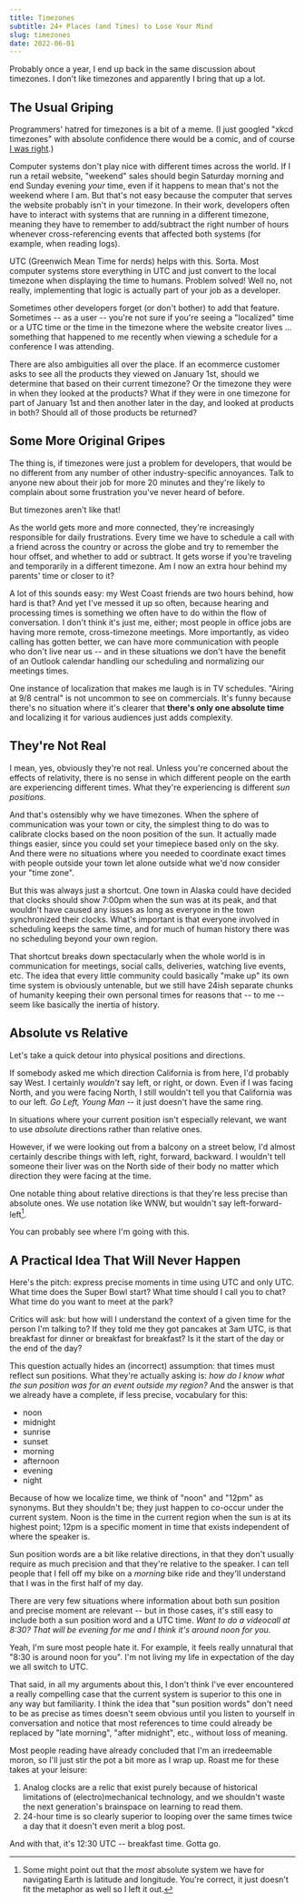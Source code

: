 ```yaml
---
title: Timezones
subtitle: 24+ Places (and Times) to Lose Your Mind
slug: timezones
date: 2022-06-01
---
```


Probably once a year, I end up back in the same discussion about timezones.
I don't like timezones and apparently I bring that up a lot.

<!-- more -->

## The Usual Griping

Programmers' hatred for timezones is a bit of a meme.
(I just googled "xkcd timezones" with absolute confidence there would be a comic, and of course [I was right](https://xkcd.com/1883/).) 

Computer systems don't play nice with different times across the world.
If I run a retail website, "weekend" sales should begin Saturday morning and end Sunday evening *your* time, even if it happens to mean that's not the weekend where I am.
But that's not easy because the computer that serves the website probably isn't in your timezone.
In their work, developers often have to interact with systems that are running in a different timezone, meaning they have to remember to add/subtract the right number of hours whenever cross-referencing events that affected both systems (for example, when reading logs).

UTC (Greenwich Mean Time for nerds) helps with this. Sorta.
Most computer systems store everything in UTC and just convert to the local timezone when displaying the time to humans.
Problem solved!
Well no, not really, implementing that logic is actually part of your job as a developer.

Sometimes other developers forget (or don't bother) to add that feature.
Sometimes -- as a user -- you're not sure if you're seeing a "localized" time or a UTC time or the time in the timezone where the website creator lives ... something that happened to me recently when viewing a schedule for a conference I was attending.

There are also ambiguities all over the place.
If an ecommerce customer asks to see all the products they viewed on January 1st, should we determine that based on their current timezone?
Or the timezone they were in when they looked at the products?
What if they were in one timezone for part of January 1st and then another later in the day, and looked at products in both?
Should all of those products be returned?

## Some More Original Gripes

The thing is, if timezones were just a problem for developers, that would be no different from any number of other industry-specific annoyances.
Talk to anyone new about their job for more 20 minutes and they're likely to complain about some frustration you've never heard of before.

But timezones aren't like that!

As the world gets more and more connected, they're increasingly responsible for daily frustrations.
Every time we have to schedule a call with a friend across the country or across the globe and try to remember the hour offset, and whether to add or subtract.
It gets worse if you're traveling and temporarily in a different timezone.
Am I now an extra hour behind my parents' time or closer to it?

A lot of this sounds easy: my West Coast friends are two hours behind, how hard is that?
And yet I've messed it up so often, because hearing and processing times is something we often have to do within the flow of conversation.
I don't think it's just me, either; most people in office jobs are having more remote, cross-timezone meetings.
More importantly, as video calling has gotten better, we can have more communication with people who don't live near us -- and in these situations we don't have the benefit of an Outlook calendar handling our scheduling and normalizing our meetings times.

One instance of localization that makes me laugh is in TV schedules.
"Airing at 9/8 central" is not uncommon to see on commercials.
It's funny because there's no situation where it's clearer that **there's only one absolute time** and localizing it for various audiences just adds complexity.

## They're Not Real

I mean, yes, obviously they're not real.
Unless you're concerned about the effects of relativity, there is no sense in which different people on the earth are experiencing different times.
What they're experiencing is different *sun positions*.

And that's ostensibly why we have timezones.
When the sphere of communication was your town or city, the simplest thing to do was to calibrate clocks based on the noon position of the sun.
It actually made things easier, since you could set your timepiece based only on the sky.
And there were no situations where you needed to coordinate exact times with people outside your town let alone outside what we'd now consider your "time zone".

But this was always just a shortcut.
One town in Alaska could have decided that clocks should show 7:00pm when the sun was at its peak, and that wouldn't have caused any issues as long as everyone in the town synchronized their clocks.
What's important is that everyone involved in scheduling keeps the same time, and for much of human history there was no scheduling beyond your own region.

That shortcut breaks down spectacularly when the whole world is in communication for meetings, social calls, deliveries, watching live events, etc.
The idea that every little community could basically "make up" its own time system is obviously untenable, but we still have 24ish separate chunks of humanity keeping their own personal times for reasons that -- to me -- seem like basically the inertia of history.

## Absolute vs Relative

Let's take a quick detour into physical positions and directions.

If somebody asked me which direction California is from here, I'd probably say West.
I certainly *wouldn't* say left, or right, or down.
Even if I was facing North, and you were facing North, I still wouldn't tell you that California was to our left.
*Go Left, Young Man* -- it just doesn't have the same ring.

In situations where your current position isn't especially relevant, we want to use *absolute* directions rather than relative ones.

However, if we were looking out from a balcony on a street below, I'd almost certainly describe things with left, right, forward, backward.
I wouldn't tell someone their liver was on the North side of their body no matter which direction they were facing at the time.

One notable thing about relative directions is that they're less precise than absolute ones.
We use notation like WNW, but wouldn't say left-forward-left[^1].

You can probably see where I'm going with this.

## A Practical Idea That Will Never Happen

Here's the pitch: express precise moments in time using UTC and only UTC.
What time does the Super Bowl start?
What time should I call you to chat?
What time do you want to meet at the park?

Critics will ask: but how will I understand the context of a given time for the person I'm talking to?
If they told me they got pancakes at 3am UTC, is that breakfast for dinner or breakfast for breakfast?
Is it the start of the day or the end of the day?

This question actually hides an (incorrect) assumption: that times must reflect sun positions.
What they're actually asking is: *how do I know what the sun position was for an event outside my region?*
And the answer is that we already have a complete, if less precise, vocabulary for this:
- noon
- midnight
- sunrise
- sunset
- morning
- afternoon
- evening
- night

Because of how we localize time, we think of "noon" and "12pm" as synonyms.
But they shouldn't be; they just happen to co-occur under the current system.
Noon is the time in the current region when the sun is at its highest point; 12pm is a specific moment in time that exists independent of where the speaker is.

Sun position words are a bit like relative directions, in that they don't usually require as much precision and that they're relative to the speaker.
I can tell people that I fell off my bike on a *morning* bike ride and they'll understand that I was in the first half of my day.

There are very few situations where information about both sun position and precise moment are relevant -- but in those cases, it's still easy to include both a sun position word and a UTC time.
*Want to do a videocall at 8:30? That will be evening for me and I think it's around noon for you.*

Yeah, I'm sure most people hate it.
For example, it feels really unnatural that "8:30 is around noon for you".
I'm not living my life in expectation of the day we all switch to UTC.

That said, in all my arguments about this, I don't think I've ever encountered a really compelling case that the current system is superior to this one in any way but familiarity.
I think the idea that "sun position words" don't need to be as precise as times doesn't seem obvious until you listen to yourself in conversation and notice that most references to time could already be replaced by "late morning", "after midnight", etc., without loss of meaning.

Most people reading have already concluded that I'm an irredeemable moron, so I'll just stir the pot a bit more as I wrap up. Roast me for these takes at your leisure:
1. Analog clocks are a relic that exist purely because of historical limitations of (electro)mechanical technology, and we shouldn't waste the next generation's brainspace on learning to read them.
2. 24-hour time is so clearly superior to looping over the same times twice a day that it doesn't even merit a blog post.

And with that, it's 12:30 UTC -- breakfast time. Gotta go.

[^1]: Some might point out that the *most* absolute system we have for navigating Earth is latitude and longitude. You're correct, it just doesn't fit the metaphor as well so I left it out.
